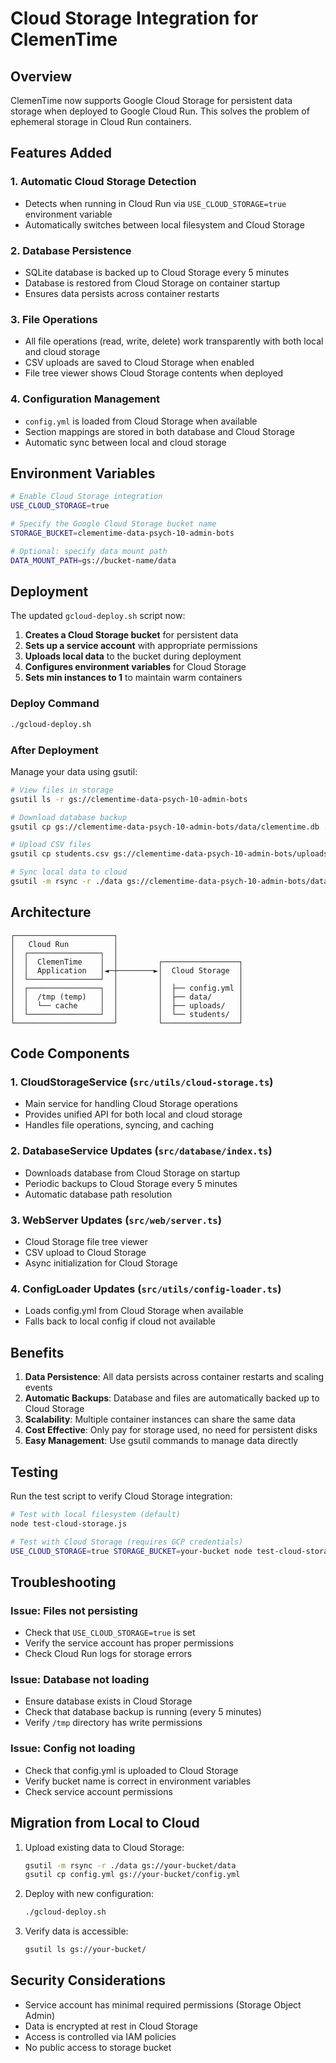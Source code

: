 # Cloud Storage Integration for ClemenTime

## Overview

ClemenTime now supports Google Cloud Storage for persistent data storage when deployed to Google Cloud Run. This solves the problem of ephemeral storage in Cloud Run containers.

## Features Added

### 1. **Automatic Cloud Storage Detection**
- Detects when running in Cloud Run via `USE_CLOUD_STORAGE=true` environment variable
- Automatically switches between local filesystem and Cloud Storage

### 2. **Database Persistence**
- SQLite database is backed up to Cloud Storage every 5 minutes
- Database is restored from Cloud Storage on container startup
- Ensures data persists across container restarts

### 3. **File Operations**
- All file operations (read, write, delete) work transparently with both local and cloud storage
- CSV uploads are saved to Cloud Storage when enabled
- File tree viewer shows Cloud Storage contents when deployed

### 4. **Configuration Management**
- `config.yml` is loaded from Cloud Storage when available
- Section mappings are stored in both database and Cloud Storage
- Automatic sync between local and cloud storage

## Environment Variables

```bash
# Enable Cloud Storage integration
USE_CLOUD_STORAGE=true

# Specify the Google Cloud Storage bucket name
STORAGE_BUCKET=clementime-data-psych-10-admin-bots

# Optional: specify data mount path
DATA_MOUNT_PATH=gs://bucket-name/data
```

## Deployment

The updated `gcloud-deploy.sh` script now:

1. **Creates a Cloud Storage bucket** for persistent data
2. **Sets up a service account** with appropriate permissions
3. **Uploads local data** to the bucket during deployment
4. **Configures environment variables** for Cloud Storage
5. **Sets min instances to 1** to maintain warm containers

### Deploy Command
```bash
./gcloud-deploy.sh
```

### After Deployment

Manage your data using gsutil:

```bash
# View files in storage
gsutil ls -r gs://clementime-data-psych-10-admin-bots

# Download database backup
gsutil cp gs://clementime-data-psych-10-admin-bots/data/clementime.db ./backup.db

# Upload CSV files
gsutil cp students.csv gs://clementime-data-psych-10-admin-bots/uploads/

# Sync local data to cloud
gsutil -m rsync -r ./data gs://clementime-data-psych-10-admin-bots/data
```

## Architecture

```
┌──────────────────────┐
│   Cloud Run          │
│  ┌────────────────┐  │
│  │  ClemenTime    │  │         ┌─────────────────┐
│  │  Application   │◄─┼────────►│  Cloud Storage  │
│  └────────────────┘  │         │                 │
│  ┌────────────────┐  │         │  ├── config.yml │
│  │  /tmp (temp)   │  │         │  ├── data/      │
│  │  └── cache     │  │         │  ├── uploads/   │
│  └────────────────┘  │         │  └── students/  │
└──────────────────────┘         └─────────────────┘
```

## Code Components

### 1. **CloudStorageService** (`src/utils/cloud-storage.ts`)
- Main service for handling Cloud Storage operations
- Provides unified API for both local and cloud storage
- Handles file operations, syncing, and caching

### 2. **DatabaseService Updates** (`src/database/index.ts`)
- Downloads database from Cloud Storage on startup
- Periodic backups to Cloud Storage every 5 minutes
- Automatic database path resolution

### 3. **WebServer Updates** (`src/web/server.ts`)
- Cloud Storage file tree viewer
- CSV upload to Cloud Storage
- Async initialization for Cloud Storage

### 4. **ConfigLoader Updates** (`src/utils/config-loader.ts`)
- Loads config.yml from Cloud Storage when available
- Falls back to local config if cloud not available

## Benefits

1. **Data Persistence**: All data persists across container restarts and scaling events
2. **Automatic Backups**: Database and files are automatically backed up to Cloud Storage
3. **Scalability**: Multiple container instances can share the same data
4. **Cost Effective**: Only pay for storage used, no need for persistent disks
5. **Easy Management**: Use gsutil commands to manage data directly

## Testing

Run the test script to verify Cloud Storage integration:

```bash
# Test with local filesystem (default)
node test-cloud-storage.js

# Test with Cloud Storage (requires GCP credentials)
USE_CLOUD_STORAGE=true STORAGE_BUCKET=your-bucket node test-cloud-storage.js
```

## Troubleshooting

### Issue: Files not persisting
- Check that `USE_CLOUD_STORAGE=true` is set
- Verify the service account has proper permissions
- Check Cloud Run logs for storage errors

### Issue: Database not loading
- Ensure database exists in Cloud Storage
- Check that database backup is running (every 5 minutes)
- Verify `/tmp` directory has write permissions

### Issue: Config not loading
- Check that config.yml is uploaded to Cloud Storage
- Verify bucket name is correct in environment variables
- Check service account permissions

## Migration from Local to Cloud

1. Upload existing data to Cloud Storage:
   ```bash
   gsutil -m rsync -r ./data gs://your-bucket/data
   gsutil cp config.yml gs://your-bucket/config.yml
   ```

2. Deploy with new configuration:
   ```bash
   ./gcloud-deploy.sh
   ```

3. Verify data is accessible:
   ```bash
   gsutil ls gs://your-bucket/
   ```

## Security Considerations

- Service account has minimal required permissions (Storage Object Admin)
- Data is encrypted at rest in Cloud Storage
- Access is controlled via IAM policies
- No public access to storage bucket